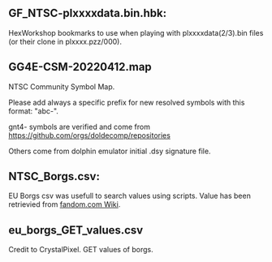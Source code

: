 ## GF_NTSC-plxxxxdata.bin.hbk:
HexWorkshop bookmarks to use when playing with plxxxxdata(2/3).bin files (or their clone in plxxxx.pzz/000).
## GG4E-CSM-20220412.map
NTSC Community Symbol Map.

Please add always a specific prefix for new resolved symbols with this format: "abc-".

gnt4- symbols are verified and come from https://github.com/orgs/doldecomp/repositories

Others come from dolphin emulator initial .dsy signature file.
## NTSC_Borgs.csv:
EU Borgs csv was usefull to search values using scripts. Value has been retrievied from [fandom.com Wiki](https://gotchaforce.fandom.com/wiki/Gotcha_Force_Wiki).

## eu_borgs_GET_values.csv
Credit to CrystalPixel.
GET values of borgs.
